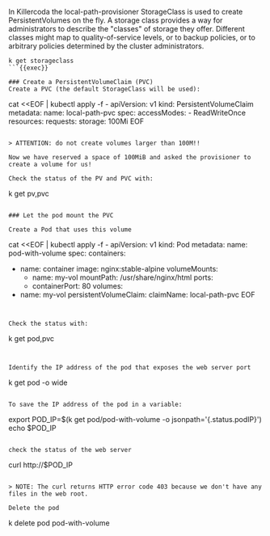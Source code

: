 In Killercoda the local-path-provisioner StorageClass is used to create PersistentVolumes on the fly.
A storage class provides a way for administrators to describe the "classes" of storage they offer.
Different classes might map to quality-of-service levels, or to backup policies, or to arbitrary policies determined by the cluster administrators.

```
k get storageclass
```{{exec}}

### Create a PersistentVolumeClaim (PVC)
Create a PVC (the default StorageClass will be used):

```
cat <<EOF | kubectl apply -f -
apiVersion: v1
kind: PersistentVolumeClaim
metadata:
  name: local-path-pvc
spec:
  accessModes:
    - ReadWriteOnce
  resources:
    requests:
      storage: 100Mi
EOF
```{{exec}}

> ATTENTION: do not create volumes larger than 100M!!

Now we have reserved a space of 100MiB and asked the provisioner to create a volume for us!

Check the status of the PV and PVC with:
```
k get pv,pvc
```{{exec}}

### Let the pod mount the PVC

Create a Pod that uses this volume

```
cat <<EOF | kubectl apply -f -
apiVersion: v1
kind: Pod
metadata:
  name: pod-with-volume
spec:
  containers:
  - name: container
    image: nginx:stable-alpine
    volumeMounts:
    - name: my-vol
      mountPath: /usr/share/nginx/html
    ports:
    - containerPort: 80
  volumes:
  - name: my-vol
    persistentVolumeClaim:
      claimName: local-path-pvc
EOF
```{{exec}}


Check the status with:

```
k get pod,pvc
```{{exec}}


Identify the IP address of the pod that exposes the web server port

```
k get pod -o wide
```{{exec}}

To save the IP address of the pod in a variable:

```
export POD_IP=$(k get pod/pod-with-volume -o jsonpath='{.status.podIP}')
echo $POD_IP
```{{execute}}

check the status of the web server

```
curl http://$POD_IP
```{{execute}}

> NOTE: The curl returns HTTP error code 403 because we don't have any files in the web root.

Delete the pod

```
k delete pod pod-with-volume
```{{exec}}

